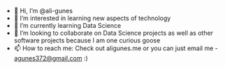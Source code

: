 - 👋 Hi, I’m @ali-gunes
- 👀 I’m interested in learning new aspects of technology
- 🌱 I’m currently learning Data Science
- 💞️ I’m looking to collaborate on Data Science projects as well as other software projects because I am one curious goose
- 📫 How to reach me: Check out aligunes.me or you can just email me - agunes372@gmail.com :)

<!---
ali-gunes/ali-gunes is a ✨ special ✨ repository because its `README.md` (this file) appears on your GitHub profile.
You can click the Preview link to take a look at your changes.
--->
